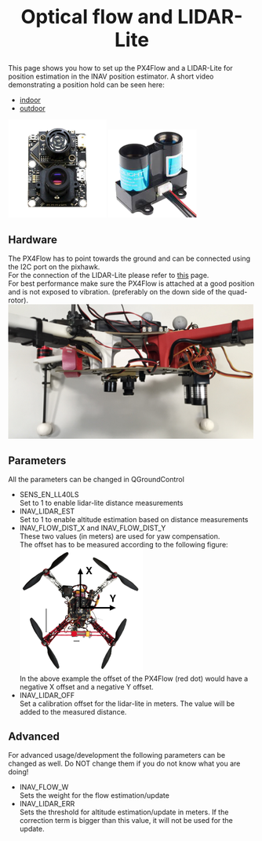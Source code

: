 <div style="text-align: center">
<!-- <img src=""> -->
<h1 style="border: none; font-size: 2.8em; margin-top: 0;" id="Optical flow">Optical flow and LIDAR-Lite</h1>
</div>

This page shows you how to set up the PX4Flow and a LIDAR-Lite for position estimation in the INAV position estimator. A short video demonstrating a position hold can be seen here: 
* [indoor](https://www.youtube.com/watch?v=MtmWYCEEmS8) 
* [outdoor](https://www.youtube.com/watch?v=4MEEeTQiWrQ)

<!--![](images/hardware/px4flow.png)-->
<img src="images/hardware/px4flow.png" style="width: 200px;"/>
<img src="images/hardware/lidarlite.png" style="width: 180px;"/>

## Hardware
The PX4Flow has to point towards the ground and can be connected using the I2C port on the pixhawk. <br />
For the connection of the LIDAR-Lite please refer to [this](https://pixhawk.org/peripherals/rangefinder?s[]=lidar) page. <br />
For best performance make sure the PX4Flow is attached at a good position and is not exposed to vibration. (preferably on the down side of the quad-rotor).
<img src="images/hardware/flow_lidar_attached.jpg" style="width: 500px;"/>

## Parameters
All the parameters can be changed in QGroundControl
* SENS_EN_LL40LS <br />
	Set to 1 to enable lidar-lite distance measurements
* INAV_LIDAR_EST <br />
	Set to 1 to enable altitude estimation based on distance measurements
* INAV_FLOW_DIST_X and INAV_FLOW_DIST_Y <br />
	These two values (in meters) are used for yaw compensation. <br />
	The offset has to be measured according to the following figure: <br />
	<img src="images/hardware/px4flow_offset.png" style="width: 250px;"/> <br />
	In the above example the offset of the PX4Flow (red dot) would have a negative X offset and a negative Y offset.
* INAV_LIDAR_OFF <br />
	Set a calibration offset for the lidar-lite in meters. The value will be added to the measured distance.


## Advanced
For advanced usage/development the following parameters can be changed as well. Do NOT change them if you do not know what you are doing!
* INAV_FLOW_W <br />
	Sets the weight for the flow estimation/update
* INAV_LIDAR_ERR <br />
	Sets the threshold for altitude estimation/update in meters. If the correction term is bigger than this value, it will not be used for the update.